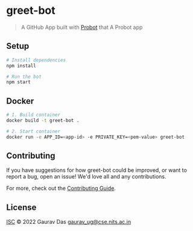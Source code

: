 # greet-bot

> A GitHub App built with [Probot](https://github.com/probot/probot) that A Probot app

## Setup

```sh
# Install dependencies
npm install

# Run the bot
npm start
```

## Docker

```sh
# 1. Build container
docker build -t greet-bot .

# 2. Start container
docker run -e APP_ID=<app-id> -e PRIVATE_KEY=<pem-value> greet-bot
```

## Contributing

If you have suggestions for how greet-bot could be improved, or want to report a bug, open an issue! We'd love all and any contributions.

For more, check out the [Contributing Guide](CONTRIBUTING.md).

## License

[ISC](LICENSE) © 2022 Gaurav Das <gaurav_ug@cse.nits.ac.in>
